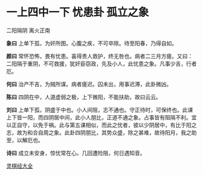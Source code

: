 # 一上四中一下 忧患卦 孤立之象

二阳隔阴 离火正南

**象曰** 上单下孤，为奸所图。心腹之疾，不可卒除。待至阳春，乃得自如。

**颜曰** 常怀恐怖，畏有忧患。喜得贵人救护，终无咎也。病者二三月方瘥。又曰：二阳隔于重阴，不可救援，犹奸臣窃政，先及小人，此忧患之象。凡事少吉，行者厄。

**何曰** 治产不吉，为贼所谋。病者瘥迟。囚未出，用事迟滞，此卦微凶。

**陈曰** 四阴在中，人道虚弱之极，上下微阳，不能扶助，故曰云云。

**刘曰** 上单下孤，阴盛于中也。小人间阻，志不通也。守正待时，可保终也。此课上下皆一阳，而四阴居中间，此小人朋比，正道不通之象。占事皆有阻隔不利。宜以正自守，以免于祸。此与第五课相似，而此之忧者，彼以少阴居中，有比于阳之志，故为和合自周之象。此卦四阴朋比，其势众盛，除之甚难，故待阳月，我之助至，以解厄也。

**诗曰** 成立未安身，惊忧常在心。几回遭险阻，何日遇知音。

[灵棋经大全](README.md)
